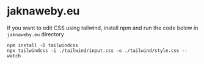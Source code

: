 # jaknaweby.eu
If you want to edit CSS using tailwind, install npm and run the code below in `jaknaweby.eu` directory
```
npm install -D tailwindcss
npx tailwindcss -i ./tailwind/input.css -o ./tailwind/style.css --watch
```
